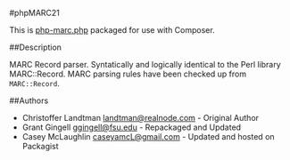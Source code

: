 #phpMARC21

This is [php-marc.php](https://sourceforge.net/projects/phpmarc/) packaged for use with Composer. 

##Description

MARC Record parser. Syntatically and logically identical to the Perl library MARC::Record. MARC parsing rules have been checked up from `MARC::Record`.

##Authors

* Christoffer Landtman <landtman@realnode.com> - Original Author
* Grant Gingell <ggingell@fsu.edu> - Repackaged and Updated
* Casey McLaughlin <caseyamcL@gmail.com> - Updated and hosted on Packagist
